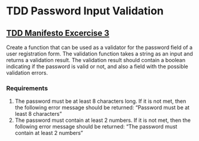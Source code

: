 # TDD Password Input Validation

## [TDD Manifesto Excercise 3](https://tddmanifesto.com/exercises/)

Create a function that can be used as a validator for the password field of a user registration form. The validation function takes a string as an input and returns a validation result. The validation result should contain a boolean indicating if the password is valid or not, and also a field with the possible validation errors.

### Requirements

1. The password must be at least 8 characters long. If it is not met, then the following error message should be returned: “Password must be at least 8 characters”
2. The password must contain at least 2 numbers. If it is not met, then the following error message should be returned: “The password must contain at least 2 numbers”
